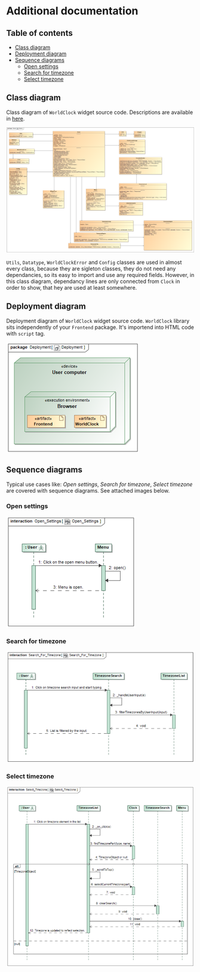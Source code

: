 # Additional documentation

## Table of contents
- [Class diagram](##class-diagram)
- [Deployment diagram](#deployment-diagram)
- [Sequence diagrams](#sequence-diagrams)
    - [Open settings](#open-settings)
    - [Search for timezone](#search-for-timezone)
    - [Select timezone](#select-timezone)

## Class diagram

Class diagram of `WorldClock` widget source code. Descriptions are available in [here](./api/index.html).

![Source code class diagram](../images/detailed_class_diagram.png)

`Utils`, `Datatype`, `WorldClockError` and `Config` classes are used in almost every class, because they are sigleton classes, they do not need any dependancies, so its easy to import and use any required fields. However, in this class diagram, dependancy lines are only connected from `Clock` in order to show, that hey are used at least somewhere.

## Deployment diagram

Deployment diagram of `WorldClock` widget source code. `WorldClock` library sits independently of your `Frontend` package. It's importend into HTML code with `script` tag.

![Source code deployment diagram](../images/deployment_diagram.png)

## Sequence diagrams

Typical use cases like: *Open settings*, *Search for timezone*, *Select timezone* are covered with sequence diagrams. See attached images below.

### Open settings

![Sequence diagram for open settings use case](../images/sequence_open_settings.png)

### Search for timezone

![Sequence diagram for search for timezone use case](../images/sequence_search_for_timezone.png)

### Select timezone

![Sequence diagram for select timezone use case](../images/sequence_select_timezone.png)
